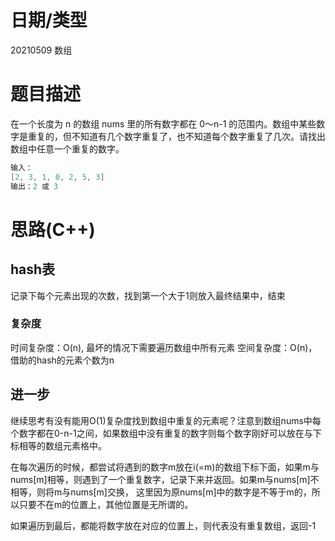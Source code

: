 # 日期/类型
20210509 数组
# 题目描述
在一个长度为 n 的数组 nums 里的所有数字都在 0～n-1 的范围内。数组中某些数字是重复的，但不知道有几个数字重复了，也不知道每个数字重复了几次。请找出数组中任意一个重复的数字。
``` cpp
输入：
[2, 3, 1, 0, 2, 5, 3]
输出：2 或 3 
```

# 思路(C++)

## hash表
记录下每个元素出现的次数，找到第一个大于1则放入最终结果中，结束
### 复杂度
时间复杂度：O(n), 最坏的情况下需要遍历数组中所有元素
空间复杂度：O(n)，借助的hash的元素个数为n

## 进一步 
继续思考有没有能用O(1)复杂度找到数组中重复的元素呢？注意到数组nums中每个数字都在0-n-1之间，如果数组中没有重复的数字则每个数字刚好可以放在与下标相等的数组元素格中。

在每次遍历的时候，都尝试将遇到的数字m放在i(=m)的数组下标下面，如果m与nums[m]相等，则遇到了一个重复数字，记录下来并返回。如果m与nums[m]不相等，则将m与nums[m]交换， 这里因为原nums[m]中的数字是不等于m的，所以只要不在m的位置上，其他位置是无所谓的。

如果遍历到最后，都能将数字放在对应的位置上，则代表没有重复数组，返回-1


